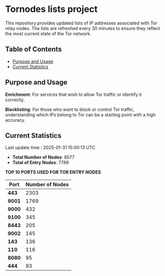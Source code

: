 # Tornodes lists project

This repository provides updated lists of IP addresses associated with Tor relay nodes. The lists are refreshed every 30 minutes to ensure they reflect the most current state of the Tor network.

## Table of Contents

- [Purpose and Usage](#purpose-and-usage)
- [Current Statistics](#current-statistics)


## Purpose and Usage

**Enrichment**: For services that wish to allow Tor traffic or identify it correctly.

**Blacklisting**: For those who want to block or control Tor traffic, understanding which IPs belong to Tor can be a starting point with a high accuracy.

## Current Statistics

Last update time : 2025-01-31 15:00:13 UTC

- **Total Number of Nodes**: 8577
- **Total of Entry Nodes**: 7789

**TOP 10 PORTS USED FOR TOR ENTRY NODES**

| **Port** | **Number of Nodes** |
|------|-----------------|
| **443**   | 2303  |
| **9001**   | 1769  |
| **9000**   | 432  |
| **9100**   | 345  |
| **8443**   | 205  |
| **9002**   | 145  |
| **143**   | 136  |
| **110**   | 116  |
| **8080**   | 95  |
| **444**   | 93  |


